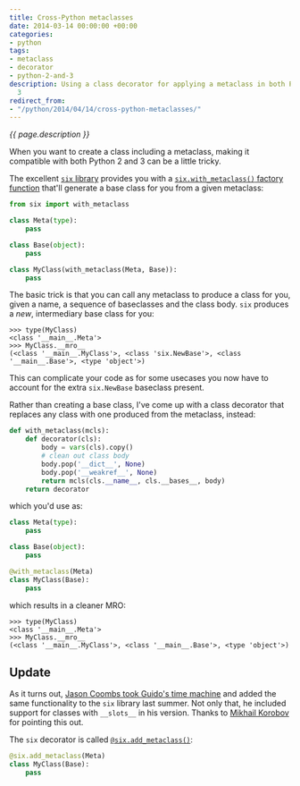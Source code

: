```yaml
---
title: Cross-Python metaclasses
date: 2014-03-14 00:00:00 +00:00
categories:
- python
tags:
- metaclass
- decorator
- python-2-and-3
description: Using a class decorator for applying a metaclass in both Python 2 and
  3
redirect_from:
- "/python/2014/04/14/cross-python-metaclasses/"
---
```


*{{ page.description }}*

When you want to create a class including a metaclass, making it compatible with both Python 2 and 3 can be a little tricky. 

The excellent [`six` library](https://six.readthedocs.io/) provides you with a [`six.with_metaclass()` factory function](https://six.readthedocs.io/#six.with_metaclass) that'll generate a base class for you from a given metaclass:

```python
from six import with_metaclass

class Meta(type):
    pass

class Base(object):
    pass

class MyClass(with_metaclass(Meta, Base)):
    pass
```

The basic trick is that you can call any metaclass to produce a class for you, given a name, a sequence of baseclasses and the class body. `six` produces a *new*, intermediary base class for you:

```console?lang=python&prompt=>>>,...
>>> type(MyClass)
<class '__main__.Meta'>
>>> MyClass.__mro__
(<class '__main__.MyClass'>, <class 'six.NewBase'>, <class '__main__.Base'>, <type 'object'>)
```

This can complicate your code as for some usecases you now have to account for the extra `six.NewBase` baseclass present.

Rather than creating a base class, I've come up with a class decorator that replaces any class with one produced from the metaclass, instead:

```python
def with_metaclass(mcls):
    def decorator(cls):
        body = vars(cls).copy()
        # clean out class body
        body.pop('__dict__', None)
        body.pop('__weakref__', None)
        return mcls(cls.__name__, cls.__bases__, body)
    return decorator
```

which you'd use as:

```python
class Meta(type):
    pass

class Base(object):
    pass

@with_metaclass(Meta)
class MyClass(Base):
    pass
```

which results in a cleaner MRO:

```console?lang=python&prompt=>>>,...
>>> type(MyClass)
<class '__main__.Meta'>
>>> MyClass.__mro__
(<class '__main__.MyClass'>, <class '__main__.Base'>, <type 'object'>)
```

## Update

As it turns out, [Jason Coombs took Guido's time machine](https://github.com/benjaminp/six/commit/0163ad03b519fcde529a4473ba712d71a57ac4ba) and added the same functionality to the `six` library last summer. Not only that, he included support for classes with `__slots__` in his version. Thanks to [Mikhail Korobov](http://kmike.ru/) for pointing this out.

The `six` decorator is called [`@six.add_metaclass()`](https://six.readthedocs.io/#six.add_metaclass):

```python
@six.add_metaclass(Meta)
class MyClass(Base):
    pass
```
